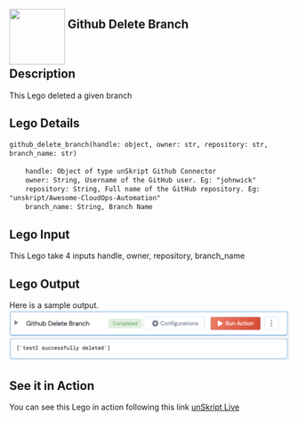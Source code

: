 [<img align="left" src="https://unskript.com/assets/favicon.png" width="100" height="100" style="padding-right: 5px">](https://unskript.com/assets/favicon.png) 
<h2>Github Delete Branch</h2>

<br>

## Description
This Lego deleted a given branch

## Lego Details

    github_delete_branch(handle: object, owner: str, repository: str, branch_name: str)

        handle: Object of type unSkript Github Connector
        owner: String, Username of the GitHub user. Eg: "johnwick"
        repository: String, Full name of the GitHub repository. Eg: "unskript/Awesome-CloudOps-Automation"
        branch_name: String, Branch Name

## Lego Input
This Lego take 4 inputs handle, owner, repository, branch_name

## Lego Output
Here is a sample output.
<img src="./1.png">


## See it in Action

You can see this Lego in action following this link [unSkript Live](https://us.app.unskript.io)